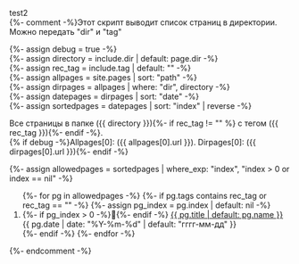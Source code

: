 test2  
{%- comment -%}Этот скрипт выводит список страниц в директории. Можно передать "dir" и "tag"  


{%- assign debug = true -%}  
{%- assign directory = include.dir | default: page.dir -%}  
{%- assign rec_tag = include.tag | default: "" -%}  
{%- assign allpages = site.pages | sort: "path" -%}  
{%- assign dirpages = allpages | where: "dir",  directory -%}  
{%- assign datepages = dirpages | sort: "date" -%}  
{%- assign sortedpages = datepages | sort: "index" | reverse -%}  


Все страницы в папке ({{ directory }}){%- if rec_tag != "" %} с тегом ({{ rec_tag }}){%- endif -%}.  
{% if debug -%}Allpages[0]: ({{ allpages[0].url }}). Dirpages[0]: ({{ dirpages[0].url }}){%- endif -%}


{%- assign allowedpages = sortedpages | where_exp: "index", "index > 0 or index == nil" -%}  



<ol reversed id="navigation">
{%- for pg in allowedpages -%}
{%- if pg.tags contains rec_tag or rec_tag == "" -%}
{%- assign pg_index = pg.index | default: nil -%}
<li>{%- if pg_index > 0 -%}📌{%- endif -%}
<a href="{{ pg.url | prepend: site.baseurl }}">{{ pg.title | default: pg.name }}</a> 
<time class="shaded">{{ pg.date | date: "%Y-%m-%d" | default: "гггг-мм-дд" }}</time>
</li>
{%- endif -%}
{%- endfor -%}
</ol>
{%- endcomment -%}
